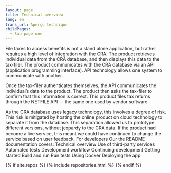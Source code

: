 ```yaml
---
layout: page
title: Technical overview
lang: en
trans_url: Aperçu technique
childPages:
  - Sub-page one
---
```


File taxes to access benefits is not a stand alone application, but rather requires a high level of integration with the CRA. The product retrieves individual data from the CRA database, and then displays this data to the tax-filer. The product communicates with the CRA database via an API (application programming interface). API technology allows one system to communicate with another.

Once the tax-filer authenticates themselves, the API communicates the individual’s data to the product. The product then asks the tax-filer to confirm that this information is correct. This product files tax returns through the NETFILE API — the same one used by vendor software.

As the CRA database uses legacy technology, this involves a degree of risk. This risk is mitigated by hosting the online product on cloud technology to separate it from the database. This separation allowed us to prototype different versions, without jeopardy to the CRA data. If the product had become a live service, this meant we could have continued to change the service based on user feedback.
For developers
Our the README documentation covers:
Technical overview
Use of third-party services
Automated tests
Development workflow
Continuing development
Getting started
Build and run
Run tests
Using Docker
Deploying the app

{% if site.repos %}
{% include repositories.html %}
{% endif %}
